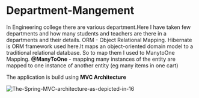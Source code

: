 # Department-Mangement
In Engineering college there are various department.Here I have taken few departments and how many students and teachers are there in a departments and their details.
ORM - Object Relational Mapping.
Hibernate is ORM framework used here.It maps an object-oriented domain model to a traditional relational database.
So to map them I used to ManytoOne Mapping.
**@ManyToOne** - mapping  many instances of the entity are mapped to one instance of another entity (eg many items in one cart)

The application is build using **MVC Architecture**

![The-Spring-MVC-architecture-as-depicted-in-16](https://github.com/kavyabala23/Department-Mangement/assets/54107817/dde1f7cc-8d23-4c75-befe-5ebd495251e6)






